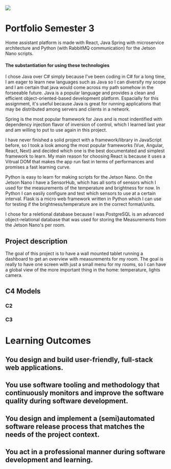 <img src="https://www.home-assistant.io/images/blog/2019-08-home-assistant-cast/hero.png">

# Portfolio Semester 3
Home assistant platform is made with React, Java Spring with microservice architecture and Python (with RabbitMQ communication) for the Jetson Nano scripts.

#### The substantiation for using these technologies

I chose Java over C# simply because I've been coding in C# for a long time, I am eager to learn new languages such as Java so I can diversify my scope and I am certain
that java would come across my path somehow in the forseeable future. Java is a popular language and provides a clean and efficient object-oriented-based development platform.
Espacially for this assignment, it's useful because Java is great for running applications that may be distributed among servers and clients in a network. 

Spring is the most popular framework for Javs and is most indentified with dependency injection flavor of inversion of control, which I learned last year and am willing to put to use again in this project.

I have never finished a solid project with a framework/library in JavaScript before, so I took a look among the most popular frameworks (Vue, Angular, React, Next) and decided which one is the best documentated and simplest framework to learn.
My main reason for choosing React is because it uses a Vitrual DOM that makes the app run fast in terms of performances and promises a fast learning curve.

Python is easy to learn for making scripts for the Jetson Nano. On the Jetson Nano I have a SensorHub, which has all sorts of sensors which I used for the measurements of the temperature and brightness for now.
In Python I can easily configure and test which sensors to use at a certain interval. Flask is a micro web framework written in Python which I can use for testing if the brightness/temperature are in the correct format/units. 

I chose for a reletional database because I was
PostgreSQL is an advanced object-relational database that was used for storing the Measurements from the Jetson Nano's per room. 

## Project description
The goal of this project is to have a wall mounted tablet running a dashboard to get an overview with measurements for my room.
The goal is really to have one screen with just a small menu for my rooms, so I can have a global view of the more important thing in the home: temperature, lights camera.

## C4 Models 

### C2

### C3

# Learning Outcomes

## You design and build user-friendly, full-stack web applications.


## You use software tooling and methodology that continuously monitors and improve the software quality during software development.

 
## You design and implement a (semi)automated software release process that matches the needs of the project context.


## You act in a professional manner during software development and learning.

